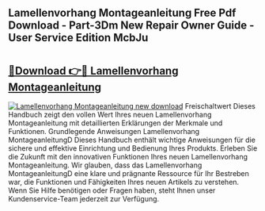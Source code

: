 ## Lamellenvorhang Montageanleitung Free Pdf Download - Part-3Dm New Repair Owner Guide - User Service Edition McbJu

# <h2><a href="http://df74ke.blite.top/?on=Lamellenvorhang+Montageanleitung">🔗Download 👉🔴 Lamellenvorhang Montageanleitung</a></h2>

[![Lamellenvorhang Montageanleitung new download](https://i.imgur.com/lujVjoI.png)](http://df74ke.blite.top/?on=Lamellenvorhang+Montageanleitung)
Freischaltwert Dieses Handbuch zeigt den vollen Wert Ihres neuen Lamellenvorhang Montageanleitung mit detaillierten Erklärungen der Merkmale und Funktionen. Grundlegende Anweisungen Lamellenvorhang MontageanleitungD Dieses Handbuch enthält wichtige Anweisungen für die sichere und effektive Einrichtung und Bedienung Ihres Produkts. Erleben Sie die Zukunft mit den innovativen Funktionen Ihres neuen Lamellenvorhang Montageanleitung. Wir glauben, dass das Lamellenvorhang MontageanleitungD eine klare und prägnante Ressource für Ihr Bestreben war, die Funktionen und Fähigkeiten Ihres neuen Artikels zu verstehen. Wenn Sie Hilfe benötigen oder Fragen haben, steht Ihnen unser Kundenservice-Team jederzeit zur Verfügung.
